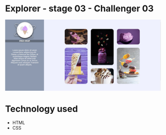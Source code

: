 # Explorer - stage 03 - Challenger 03

![send email](/images/app.jpeg)

# Technology used

- HTML
- CSS